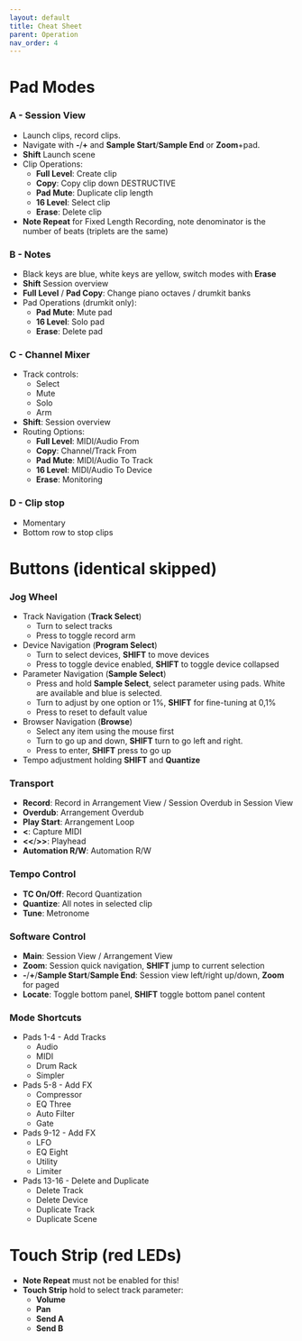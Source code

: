 ```yaml
---
layout: default
title: Cheat Sheet
parent: Operation
nav_order: 4
---
```


# Pad Modes

### A - Session View
- Launch clips, record clips.
- Navigate with **-**/**+** and **Sample Start**/**Sample End** or **Zoom**+pad.
- **Shift** Launch scene
- Clip Operations:
  - **Full Level**: Create clip
  - **Copy**: Copy clip down DESTRUCTIVE
  - **Pad Mute**: Duplicate clip length
  - **16 Level**: Select clip
  - **Erase**: Delete clip
- **Note Repeat** for Fixed Length Recording, note denominator is the number of beats (triplets are the same)

### B - Notes
- Black keys are blue, white keys are yellow, switch modes with **Erase**
- **Shift** Session overview
- **Full Level** / **Pad Copy**: Change piano octaves / drumkit banks
- Pad Operations (drumkit only):
  - **Pad Mute**: Mute pad
  - **16 Level**: Solo pad
  - **Erase**: Delete pad

### C - Channel Mixer
- Track controls:
  - Select
  - Mute
  - Solo
  - Arm
- **Shift**: Session overview
- Routing Options:
  - **Full Level**: MIDI/Audio From
  - **Copy**: Channel/Track From
  - **Pad Mute**: MIDI/Audio To Track
  - **16 Level**: MIDI/Audio To Device
  - **Erase**: Monitoring

### D - Clip stop
- Momentary
- Bottom row to stop clips

# Buttons (identical skipped)

### Jog Wheel
- Track Navigation (**Track Select**)
  - Turn to select tracks
  - Press to toggle record arm
- Device Navigation (**Program Select**)
  - Turn to select devices, **SHIFT** to move devices
  - Press to toggle device enabled, **SHIFT** to toggle device collapsed
- Parameter Navigation (**Sample Select**)
  - Press and hold **Sample Select**, select parameter using pads. White are available and blue is selected.
  - Turn to adjust by one option or 1%, **SHIFT** for fine-tuning at 0,1%
  - Press to reset to default value
- Browser Navigation (**Browse**)
  - Select any item using the mouse first
  - Turn to go up and down, **SHIFT** turn to go left and right.
  - Press to enter, **SHIFT** press to go up
- Tempo adjustment holding **SHIFT** and **Quantize**

### Transport
- **Record**: Record in Arrangement View / Session Overdub in Session View
- **Overdub**: Arrangement Overdub
- **Play Start**: Arrangement Loop
- **<**: Capture MIDI
- **<<**/**>>**: Playhead
- **Automation R/W**: Automation R/W

### Tempo Control
- **TC On/Off**: Record Quantization
- **Quantize**: All notes in selected clip
- **Tune**: Metronome

### Software Control
- **Main**: Session View / Arrangement View
- **Zoom**: Session quick navigation, **SHIFT** jump to current selection
- **-**/**+**/**Sample Start**/**Sample End**: Session view left/right up/down, **Zoom** for paged
- **Locate**: Toggle bottom panel, **SHIFT** toggle bottom panel content

### Mode Shortcuts
- Pads 1-4 - Add Tracks
  - Audio
  - MIDI
  - Drum Rack
  - Simpler
- Pads 5-8 - Add FX
  - Compressor
  - EQ Three
  - Auto Filter
  - Gate
- Pads 9-12 - Add FX
  - LFO
  - EQ Eight
  - Utility
  - Limiter
- Pads 13-16 - Delete and Duplicate
  - Delete Track
  - Delete Device
  - Duplicate Track
  - Duplicate Scene

# Touch Strip (red LEDs)
- **Note Repeat** must not be enabled for this!
- **Touch Strip** hold to select track parameter:
  - **Volume**
  - **Pan**
  - **Send A**
  - **Send B**